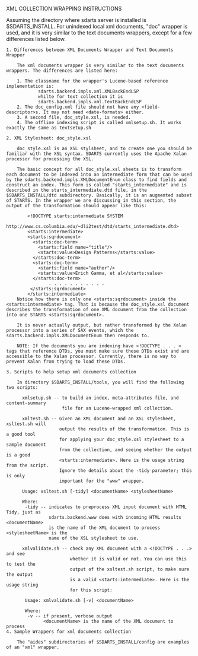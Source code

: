 XML COLLECTION WRAPPING INSTRUCTIONS

Assuming the directory where sdarts server is installed is $SDARTS_INSTALL. For unindexed local xml documents, "doc" wrapper is used, and it is very similar to the text documents wrappers, except for a few differences listed below.

	1. Differences between XML Documents Wrapper and Text Documents Wrapper

		The xml documents wrapper is very similar to the text documents wrappers. The differences are listed here:

		1. The classname for the wrapper's Lucene-based reference implementation is:
				sdarts.backend.impls.xml.XMLBackEndLSP
				whilte for text collection it is
				sdarts.backend.impls.xml.TextBackEndLSP
		2. The doc_config.xml file should not have any <field-descriptor>s. It may not need <date-formats> either.
		3. A second file, doc_style.xsl, is needed.
		4. The offline indexing script is called xmlsetup.sh. It works exactly the same as textsetup.sh
	
	2. XML Stylesheet: doc_style.xsl

		doc_style.xsl is an XSL stylsheet, and to create one you should be familiar with the XSL syntax. SDARTS currently uses the Apache Xalan processor for processing the XSL.

		The basic concept for all doc_style.xsl sheets is to transform each document to be indexed into an intermediate form that can be used by the sdarts.backend.impls.XMLDocumentEnum class to find fields and construct an index. This form is called "starts_intermediate" and is described in the starts_intermediate.dtd file, in the $SDARTS_INSTALL/dtd subdirectory. Basically, it is an augmented subset of STARTS. In the wrapper we are discussing in this section, the output of the transformation should appear like this:

			<!DOCTYPE starts:intermediate SYSTEM 
			  http://www.cs.columbia.edu/~dli2test/dtd/starts_intermediate.dtd>
			<starts:intermediate>
			<starts:sqrdocument>
			  <starts:doc-term>
				<starts:field name="title"/>
				<starts:value>Design Patterns</starts:value>
			  </starts:doc-term>
			  <starts:doc-term>
				<starts:field name="author"/>
				<starts:value>Erich Gamma, et al</starts:value>
			  </starts:doc-term>
					. . . . . . . . . . .
			 </starts:sqrdocument>
			</starts:intermediate>
		Notice how there is only one <starts:sqrdocument> inside the <starts:intermediate> tag. That is because the doc_style.xsl document describes the transformation of one XML document from the collection into one STARTS <starts:sqrdocument>.

		It is never actually output, but rather transformed by the Xalan processor into a series of SAX events, which the sdarts.backend.impls.XMLDocumentEnum then responds to.

		NOTE: If the documents you are indexing have <!DOCTYPE . . . > tags that reference DTDs, you must make sure these DTDs exist and are accessible to the Xalan processor. Currently, there is no way to prevent Xalan from trying to load these DTDs.

	3. Scripts to help setup xml documents collection

		In directory $SDARTS_INSTALL/tools, you will find the following two scripts:

		  xmlsetup.sh -- to build an index, meta-attributes file, and content-summary
						 file for an Lucene-wrapped xml collection.

		  xmltest.sh -- Given an XML document and an XSL stylesheet, xsltest.sh will 
						output the results of the transformation. This is a good tool
						for applying your doc_style.xsl stylesheet to a sample document
						from the collection, and seeing whether the output is a good
						<starts:intermediate>. Here is the usage string from the script.
						Ignore the details about the -tidy parameter; this is only
						important for the "www" wrapper.

		  Usage: xsltest.sh [-tidy] <documentName> <stylesheetName>

		  Where:
		   -tidy -- indicates to preprocess XML input document with HTML Tidy, just as 
					sdarts.backend.www does with incoming HTML results <documentName>
					is the name of the XML document to process <stylesheetName> is the
					name of the XSL stylesheet to use.

		  xmlvalidate.sh -- check any XML document with a <!DOCTYPE . . .> and see 
							whether it is valid or not. You can use this to test the
							output of the xsltest.sh script, to make sure the output
							is a valid <starts:intermediate>. Here is the usage string
							for this script:

		   Usage: xmlvalidate.sh [-v] <documentName>

		   Where:
			-v -- if present, verbose output
				  <documentName> is the name of the XML document to process
	4. Sample Wrappers for xml documents collection

		The "aides" subdirectories of $SDARTS_INSTALL/config are examples of an "xml" wrapper.